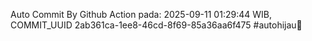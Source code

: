 Auto Commit By Github Action pada: 2025-09-11 01:29:44 WIB, COMMIT_UUID 2ab361ca-1ee8-46cd-8f69-85a36aa6f475 #autohijau🗿
